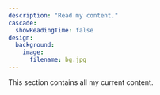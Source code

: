 ```yaml
---
description: "Read my content."
cascade:
  showReadingTime: false
design:
  background:
    image:
      filename: bg.jpg
---
```

This section contains all my current content.
